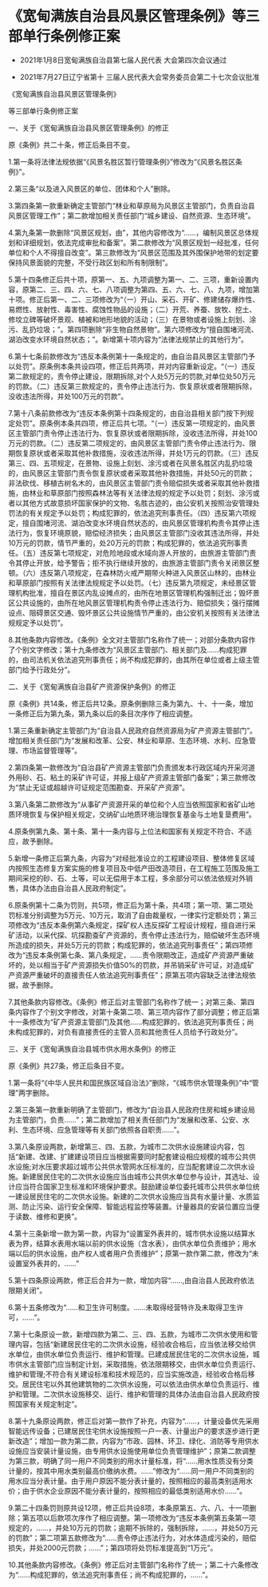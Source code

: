 # 《宽甸满族自治县风景区管理条例》等三部单行条例修正案

- 2021年1月8日宽甸满族自治县第七届人民代表
  大会第四次会议通过

- 2021年7月27日辽宁省第十
  三届人民代表大会常务委员会第二十七次会议批准

<!-- INFO END -->

《宽甸满族自治县风景区管理条例》

等三部单行条例修正案

一、关于《宽甸满族自治县风景区管理条例》的修正

原《条例》共二十条，修正后条目不变。

1.第一条将法律法规依据“《风景名胜区暂行管理条例》”修改为“《风景名胜区条例》”。

2.第三条“以及进入风景区的单位、团体和个人”删除。

3.第四条第一款重新确定主管部门“林业和草原局为风景区主管部门，负责自治县风景区管理工作”；第二款增加相关责任部门“城乡建设、自然资源、生态环境”。

4.第九条第一款删除“风景区规划，由”，其他内容修改为“……，编制风景区总体规划和详细规划，依法完成审批和备案”。第二款修改为“风景区规划一经批准，任何单位和个人不得擅自改变”。第三款修改为“风景区范围及其外围保护地带的划定要保持风景面貌的完整，不受行政区划和所有制限制”。

5.第十四条修正后共十项，原第一、五、九项调整为第一、二、三项，重新设置内容，原第二、三、四、六、七、八项调整为第四、五、六、七、八、九项，增加第十项。修正后第一、二、三项修改为“（一）开山、采石、开矿、修建储存爆炸性、易燃性、放射性、毒害性、腐蚀性物品的设施；（二）开荒、养蚕、放牧、挖土、修坟立碑等破坏景观、植被和地形地貌的活动；（三）在景物或者设施上刻划、涂污、乱扔垃圾；”。第四项删除“非生物自然景物”。第六项修改为“擅自围堵河流、湖泊改变水环境自然状态；”。新增第十项内容为“法律法规禁止的其他行为”。

6.第十七条前款修改为“违反本条例第十一条规定的，由自治县风景区主管部门予以处罚”。原条例本条共设四项，修正后共两项，并对内容重新设定。“（一）违反第二款规定的，责令停止建设，限期拆除,对个人处5万元的罚款,对单位处50万元的罚款。（二）违反第三款规定的，责令停止违法行为、恢复原状或者限期拆除，没收违法所得，并处100万元的罚款”。

7.第十八条前款修改为“违反本条例第十四条规定的，由自治县相关部门按下列规定处罚”。原条例本条共四项，修正后共七项。“（一）违反第一项规定的，由风景区主管部门责令停止违法行为、恢复原状或者限期拆除，没收违法所得，并处100万元的罚款。（二）违反第二项规定的，由风景区主管部门责令停止违法行为、限期恢复原状或者采取其他补救措施，没收违法所得，并处1万元的罚款。（三）违反第三、四、五项规定，在景物、设施上刻划、涂污或者在风景名胜区内乱扔垃圾的，由风景区主管部门责令恢复原状或者采取其他补救措施，并处50元的罚款；非法砍伐、移植古树名木的，由风景区主管部门责令赔偿损失或者采取其他补救措施，由林业和草原部门按照森林法等有关法律法规的规定予以处罚；刻划、涂污或者以其他方式故意损坏国家保护的文物、名胜古迹的，由公安机关按照治安管理处罚法的有关规定予以处罚；构成犯罪的，依法追究刑事责任。（四）违反第六项规定，擅自围堵河流、湖泊改变水环境自然状态的，由风景区管理机构责令其停止违法行为，恢复环境原貌，赔偿经济损失；由风景区主管部门没收其违法所得，并处10万元的罚款，情节严重的，处20万元的罚款；构成犯罪的，依法追究刑事责任。（五）违反第七项规定，对危险地段或水域向游人开放的，由旅游主管部门责令其停止开放，给予警告；拒不执行继续开放的，由旅游主管部门责令关闭景区整顿。（六）违反第八项规定，在森林防火戒严期带火种进入风景区山林的，由林业和草原部门按照有关法律法规规定予以处罚。（七）违反第九项规定，未经景区管理机构批准，擅自在景区内乱设摊点的，由所在地景区管理机构强制迁出；毁坏景区公共设施的，由所在地风景区管理机构责令停止违法行为、赔偿损失；强行摆摊设点、阻碍景区交通、毁坏景区公共设施情节严重的，由公安机关按照有关法律法规规定予以处罚”。

8.其他条款内容修改。《条例》全文对主管部门名称作了统一；对部分条款内容作了个别文字修改；第十九条修改为“风景区主管部门、相关部门及……构成犯罪的，由司法机关依法追究刑事责任；尚不构成犯罪的，由其所在单位或者上级主管部门给予行政处分”。

二、关于《宽甸满族自治县矿产资源保护条例》的修正

原《条例》共14条，修正后共12条。原条例删除三条为第九、十、十一条，增加一条修正后为第九条，第九条以后的条目次序作了相应调整。

1.第三条重新确定主管部门为“自治县人民政府自然资源局为矿产资源主管部门”。增加相关责任部门为“发展和改革、公安、林业和草原、生态环境、水利、应急管理、市场监督管理等”。

2.第四条第一款修改为“自治县矿产资源主管部门负责颁发本行政区域内开采河道外用砂、石、粘土的采矿许可证，并报上级矿产资源主管部门备案”；第三款修改为“禁止无证或超越许可证规定范围勘查、开采矿产资源”。

3.第八条第二款修改为“从事矿产资源开采的单位和个人应当依照国家和省矿山地质环境恢复与保护相关规定，交纳矿山地质环境治理恢复基金与土地复垦费用”。

4.原条例第九条、第十条、第十一条内容与上位法和国家有关规定不符合、不适应，故予删除。

5.新增一条修正后第九条，内容为“对经批准设立的工程建设项目、整体修复区域内按照生态修复方案实施的修复项目及中低产田改造项目，在工程施工范围及施工期间采挖的砂、石、土等，可以无偿用于本工程，多余部分可以依法依规对外销售，具体办法由自治县人民政府制定”。

6.原条例第十二条为罚则，共5项，修正后为第十条，共4项；第一项、第二项处罚标准分别调整为5万元、10万元，取消了自由裁量权，一律实行定额处罚；第三项修改为“违反本条例第六条规定，探矿权人违反探矿工程设计规程，擅自进行采矿活动，以采代探、坑探勘查矿产资源的，责令停止违法行为，赔偿破坏生态环境所造成的损失，并处5万元的罚款；构成犯罪的，依法追究刑事责任”；第四项修改为“违反本条例第七条、第八条规定，……责令限期改正，造成矿产资源严重破坏的，处以相当于矿产资源损失价值50%的罚款，并吊销采矿许可证，对造成矿产资源严重破坏的直接责任人依法追究刑事责任”；原第五项内容缺乏法律法规依据，故予删除。

7.其他条款内容修改。《条例》修正后对主管部门名称作了统一；对第三条、第四条内容作了个别文字修改，对第十条第二项、第三项内容作了部分调整；修正后第十一条修改为“矿产资源主管部门及其他……构成犯罪的，依法追究刑事责任；尚未构成犯罪的，对负有直接责任的主管人员和其他责任人员给予行政处分”。

三、关于《宽甸满族自治县城市供水用水条例》的修正

原《条例》共27条，修正后条目不变。

1.第一条将“《中华人民共和国民族区域自治法》”删除，“《城市供水管理条例》”中“管理”两字删除。

2.第三条第一款重新明确了主管部门，修改为“自治县人民政府住房和城乡建设局为主管部门，负责……”；第二款增加了相关责任部门为“发展和改革、公安、水利、生态环境、应急管理等有关部门依照各自职责……”。

3.第八条原设两款，新增第三、四、五款，为城市二次供水设施建设内容，包括“新建、改建、扩建建设项目应当根据需要同时配套建设相应规模的城市公共供水设施;对水压要求超过城市公共供水管网水压标准的，应当配套建设二次供水设施。新建居民住宅的二次供水设施应当由城市公共供水单位参与设计，其选址、设计应当符合国家卫生标准和环境保护要求。鼓励建设单位委托城市公共供水单位统一建设居民住宅的二次供水设施。新建的二次供水设施应当具有水量计量、水质监测、防止污染、运行安全保障、智能远程监控等装置。计量器具的安装位置应当便于读数、维修和更换”。

4.第十三条新增一款为第一款，内容为“设置室外表井的，城市供水设施以结算水表为界，结算水表用水端以前的供水设施（含水表），由供水单位负责维护；用水端以后的供水设施，由产权人或者用户负责维护”；原第一款作第二款，修改为“未设置室外表井的，……”

5.第十四条原设两款，修正后合并为一款，增加内容“……,由自治县人民政府依法限期关闭”。

6.第十五条修改为“……和卫生许可制度。……未取得经营特许及未取得卫生许可，……”。

7.第十七条原设一款，新增四款为第二、三、四、五款，为城市二次供水使用和管理内容，包括“新建居民住宅的二次供水设施，经验收合格后，应当依法移交给供水单位，由供水单位负责运行、维护和管理。已建成居民住宅的二次供水设施，城市供水主管部门应当制定计划，采取措施，依法限期移交，由供水单位负责运行、维护和管理;不符合有关建设标准和技术规范的，应当实施改造，经验收合格后移交。居民住宅以外其他建筑物的二次供水设施，可以依法由供水单位负责运行、维护和管理。二次供水设施移交、运行、维护和管理的具体办法由自治县人民政府按照国家有关规定制定”。

8.第十九条原设两款，修正后对第一款作了补充，内容为“……，计量设备优先采用智能远传设备；已建居民住宅供水设施按照一户一表、计量出户的要求逐步进行更新改造”；增加一款为第二款，内容为“市政、园林、环卫、绿化、消防等专用供水设施应当安装计量设施，由专用供水设施使用单位负责管理维护”；原第二款调整为第三款，明确了同一用户不同类别的用水计量标准，将“……用水性质没有分类计量的，按其中用水类别最高价缴纳水费。……”修改为“……同一用户不同类别的用水应当分表计量。由于用户原因不能分表计量的，按照相应的最高类别适用水价；由于供水企业原因不能分表计量的，按照相应的最低类别适用水价……”。

9.第二十四条罚则原共设12项，修正后共设8项，本条原第五、六、八、十一项删除；第五项以后款项次序作了相应调整。第一项修改为“违反本条例第五条第一项规定的，……，并处10万元的罚款；逾期不拆除的，强制拆除，……，并处50万元的罚款”；第二项第五款修改为“……责令停止违法行为，对水体造成污染的，赔偿损失，并处2000元罚款；……”；第四项将处罚标准提高到“1万元”。

10.其他条款内容修改。《条例》修正后对主管部门名称作了统一；第二十六条修改为“……构成犯罪的，依法追究刑事责任；尚不构成犯罪的，……”。
